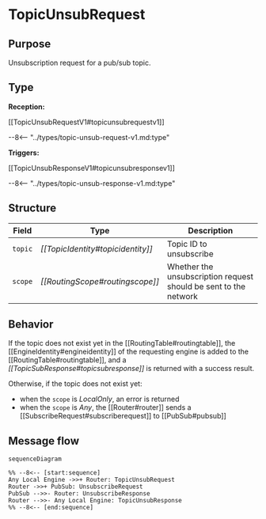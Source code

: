 <div class="message" markdown>


# TopicUnsubRequest

## Purpose

<!-- --8<-- [start:purpose] -->
Unsubscription request for a pub/sub topic.
<!-- --8<-- [end:purpose] -->

## Type

<!-- --8<-- [start:type] -->
**Reception:**

[[TopicUnsubRequestV1#topicunsubrequestv1]]

--8<-- "../types/topic-unsub-request-v1.md:type"

**Triggers:**

[[TopicUnsubResponseV1#topicunsubresponsev1]]

--8<-- "../types/topic-unsub-response-v1.md:type"
<!-- --8<-- [end:type] -->

## Structure

| Field   | Type                            | Description                                                      |
|---------|---------------------------------|------------------------------------------------------------------|
| `topic` | *[[TopicIdentity#topicidentity]]*           | Topic ID to unsubscribe                                          |
| `scope` | *[[RoutingScope#routingscope]]* | Whether the unsubscription request should be sent to the network |

## Behavior

If the topic does not exist yet in the [[RoutingTable#routingtable]],
the [[EngineIdentity#engineidentity]] of the requesting engine is added to the [[RoutingTable#routingtable]],
and  a *[[TopicSubResponse#topicsubresponse]]* is returned with a success result.

Otherwise, if the topic does not exist yet:
- when the `scope` is *LocalOnly*, an error is returned
- when the `scope` is *Any*, the [[Router#router]] sends a [[SubscribeRequest#subscriberequest]] to [[PubSub#pubsub]]

## Message flow

<!-- --8<-- [start:messages] -->
```mermaid
sequenceDiagram

%% --8<-- [start:sequence]
Any Local Engine ->>+ Router: TopicUnsubRequest
Router ->>+ PubSub: UnsubscribeRequest
PubSub -->>- Router: UnsubscribeResponse
Router -->>- Any Local Engine: TopicUnsubResponse
%% --8<-- [end:sequence]
```
<!-- --8<-- [end:messages] -->

</div>
